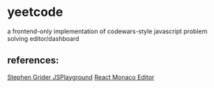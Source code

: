 # yeetcode

a frontend-only implementation of codewars-style javascript problem solving editor/dashboard


## references:
[Stephen Grider JSPlayground](https://github.com/StephenGrider/JSPlaygrounds)
[React Monaco Editor](https://github.com/react-monaco-editor/react-monaco-editor)
